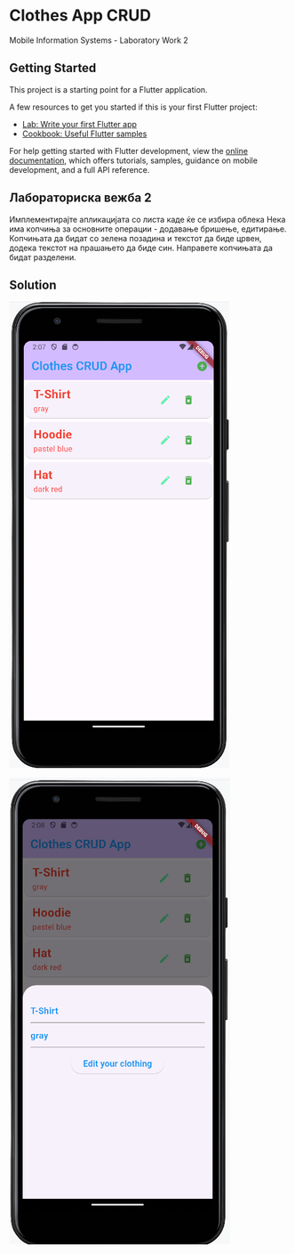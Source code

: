 # Clothes App CRUD

Mobile Information Systems - Laboratory Work 2

## Getting Started

This project is a starting point for a Flutter application.

A few resources to get you started if this is your first Flutter project:

- [Lab: Write your first Flutter app](https://docs.flutter.dev/get-started/codelab)
- [Cookbook: Useful Flutter samples](https://docs.flutter.dev/cookbook)

For help getting started with Flutter development, view the
[online documentation](https://docs.flutter.dev/), which offers tutorials,
samples, guidance on mobile development, and a full API reference.

## Лабораториска вежба 2

Имплементирајте апликацијата со листа каде ќе се избира облека Нека има копчиња за основните
операции - додавање бришење, едитирање. Копчињата да бидат со зелена позадина и текстот да биде
црвен, додека текстот на прашањето да биде син. Направете копчињата да бидат разделени.

## Solution

![img1.png](img1.png)

![img2.png](img2.png)